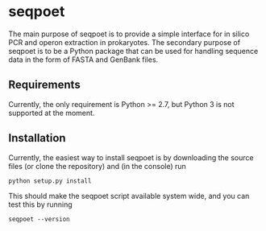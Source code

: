# seqpoet

The main purpose of seqpoet is to provide a simple interface for in silico PCR
and operon extraction in prokaryotes. The secondary purpose of seqpoet is to be
a Python package that can be used for handling sequence data in the form of
FASTA and GenBank files.

## Requirements

Currently, the only requirement is Python >= 2.7, but Python 3 is not supported
at the moment.

## Installation

Currently, the easiest way to install seqpoet is by downloading the source
files (or clone the repository) and (in the console) run

    python setup.py install

This should make the seqpoet script available system wide, and you can test
this by running

    seqpoet --version
